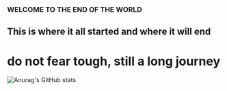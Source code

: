 ### WELCOME TO THE END OF THE WORLD

## This is where it all started and where it will end

# do not fear tough, still a long journey
 
![Anurag's GitHub stats](https://github-readme-stats.vercel.app/api?username=jok1n9&show_icons=true&theme=radical)
